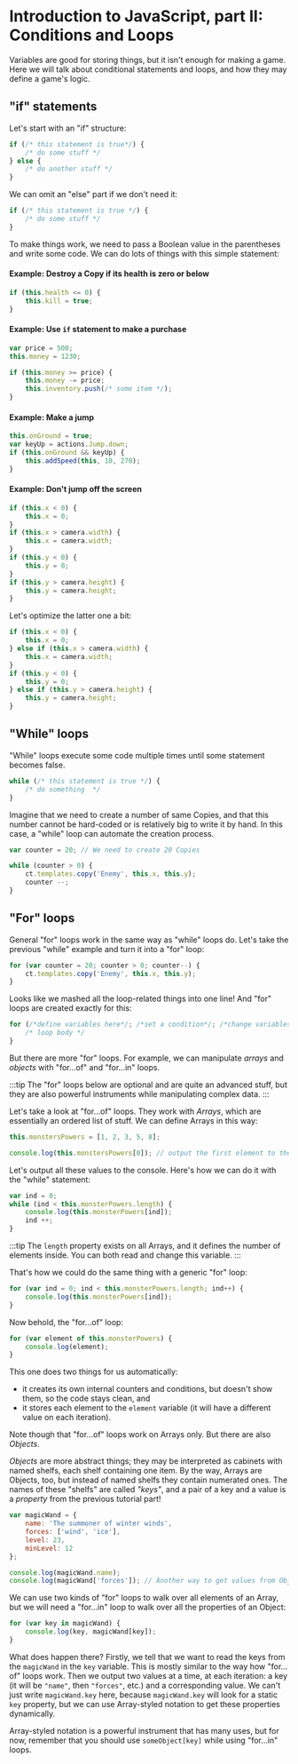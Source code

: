 # Introduction to JavaScript, part II: Conditions and Loops

Variables are good for storing things, but it isn't enough for making a game. Here we will talk about conditional statements and loops, and how they may define a game's logic.

## "if" statements

Let's start with an "if" structure:

```js
if (/* this statement is true*/) {
    /* do some stuff */
} else {
    /* do another stuff */
}
```

We can omit an "else" part if we don't need it:

```js
if (/* this statement is true */) {
    /* do some stuff */
}
```

To make things work, we need to pass a Boolean value in the parentheses and write some code. We can do lots of things with this simple statement:

#### Example: Destroy a Copy if its health is zero or below

```js
if (this.health <= 0) {
    this.kill = true;
}
```

#### Example: Use `if` statement to make a purchase

```js
var price = 500;
this.money = 1230;

if (this.money >= price) {
    this.money -= price;
    this.inventory.push(/* some item */);
}
```

#### Example: Make a jump

```js
this.onGround = true;
var keyUp = actions.Jump.down;
if (this.onGround && keyUp) {
    this.addSpeed(this, 10, 270);
}
```

#### Example: Don't jump off the screen

```js
if (this.x < 0) {
    this.x = 0;
}
if (this.x > camera.width) {
    this.x = camera.width;
}
if (this.y < 0) {
    this.y = 0;
}
if (this.y > camera.height) {
    this.y = camera.height;
}
```

Let's optimize the latter one a bit:

```js Don't jump off the screen
if (this.x < 0) {
    this.x = 0;
} else if (this.x > camera.width) {
    this.x = camera.width;
}
if (this.y < 0) {
    this.y = 0;
} else if (this.y > camera.height) {
    this.y = camera.height;
}
```

## "While" loops

"While" loops execute some code multiple times until some statement becomes false.

```js
while (/* this statement is true */) {
    /* do something  */
}
```

Imagine that we need to create a number of same Copies, and that this number cannot be hard-coded or is relatively big to write it by hand. In this case, a "while" loop can automate the creation process.

```js
var counter = 20; // We need to create 20 Copies

while (counter > 0) {
    ct.templates.copy('Enemy', this.x, this.y);
    counter --;
}
```

## "For" loops

General "for" loops work in the same way as "while" loops do. Let's take the previous "while" example and turn it into a "for" loop:

```js
for (var counter = 20; counter > 0; counter--) {
    ct.templates.copy('Enemy', this.x, this.y);
}
```

Looks like we mashed all the loop-related things into one line! And "for" loops are created exactly for this:

```js
for (/*define variables here*/; /*set a condition*/; /*change variables after each iteration*/) {
    /* loop body */
}
```

But there are more "for" loops. For example, we can manipulate *arrays* and *objects* with "for…of" and "for…in" loops.

:::tip
The "for" loops below are optional and are quite an advanced stuff, but they are also powerful instruments while manipulating complex data.
:::

Let's take a look at "for…of" loops. They work with *Arrays*, which are essentially an ordered list of stuff. We can define Arrays in this way:

```js
this.monstersPowers = [1, 2, 3, 5, 8];

console.log(this.monstersPowers[0]); // output the first element to the console
```

Let's output all these values to the console. Here's how we can do it with the "while" statement:

```js
var ind = 0;
while (ind < this.monsterPowers.length) {
    console.log(this.monsterPowers[ind]);
    ind ++;
}
```

:::tip
The `length` property exists on all Arrays, and it defines the number of elements inside. You can both read and change this variable.
:::

That's how we could do the same thing with a generic "for" loop:

```js
for (var ind = 0; ind < this.monsterPowers.length; ind++) {
    console.log(this.monsterPowers[ind]);
}
```

Now behold, the "for…of" loop:

```js
for (var element of this.monsterPowers) {
    console.log(element);
}
```

This one does two things for us automatically:

* it creates its own internal counters and conditions, but doesn't show them, so the code stays clean, and
* it stores each element to the `element` variable (it will have a different value on each iteration).

Note though that "for…of" loops work on Arrays only. But there are also *Objects*.

*Objects* are more abstract things; they may be interpreted as cabinets with named shelfs, each shelf containing one item. By the way, Arrays are Objects, too, but instead of named shelfs they contain numerated ones. The names of these "shelfs" are called *"keys"*, and a pair of a key and a value is a *property* from the previous tutorial part!

```js
var magicWand = {
    name: 'The summoner of winter winds',
    forces: ['wind', 'ice'],
    level: 23,
    minLevel: 12
};

console.log(magicWand.name);
console.log(magicWand['forces']); // Another way to get values from Objects — Array-styled!
```

We can use two kinds of "for" loops to walk over all elements of an Array, but we will need a "for…in" loop to walk over all the properties of an Object:

```js
for (var key in magicWand) {
    console.log(key, magicWand[key]);
}
```

What does happen there? Firstly, we tell that we want to read the keys from the `magicWand` in the `key` variable. This is mostly similar to the way how "for…of" loops work. Then we output two values at a time, at each iteration: a key (it will be `"name"`, then `"forces"`, etc.) and a corresponding value. We can't just write `magicWand.key` here, because `magicWand.key` will look for a static `key` property, but we can use Array-styled notation to get these properties dynamically.

Array-styled notation is a powerful instrument that has many uses, but for now, remember that you should use `someObject[key]` while using "for…in" loops.